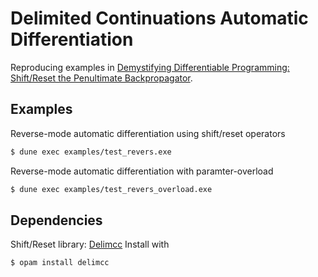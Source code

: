 # Delimited Continuations Automatic Differentiation

Reproducing examples in [Demystifying Differentiable Programming: Shift/Reset the Penultimate Backpropagator](https://arxiv.org/pdf/1803.10228.pdf). 

## Examples

Reverse-mode automatic differentiation using shift/reset operators
```sh
$ dune exec examples/test_revers.exe
```
Reverse-mode automatic differentiation with paramter-overload
```sh
$ dune exec examples/test_revers_overload.exe
```

## Dependencies
Shift/Reset library: [Delimcc](https://opam.ocaml.org/packages/delimcc/)
Install with
```sh
$ opam install delimcc
```
